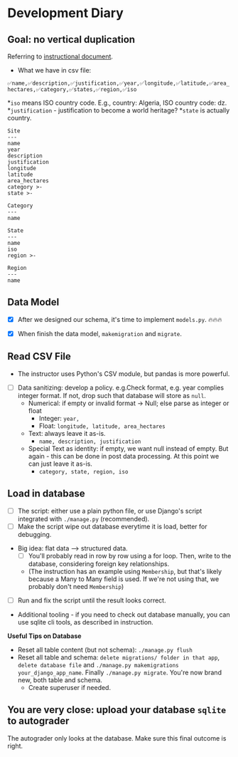 # Development Diary

## Goal: no vertical duplication

Referring to [instructional document](https://www.dj4e.com/assn/dj4e_model.md).

- What we have in csv file:

`✅name,✅description,✅justification,✅year,✅longitude,✅latitude,✅area_hectares,✅category,✅states,✅region,✅iso`

*`iso` means ISO country code. E.g., country: Algeria, ISO country code: dz.
*`justification` - justification to become a world heritage?
*`state` is actually country.

```
Site
---
name
year
description
justification
longitude
latitude
area_hectares
category >-
state >-

Category
---
name

State
---
name
iso
region >-

Region
---
name

```

## Data Model

- [x] After we designed our schema, it's time to implement `models.py`. 🔥🔥🔥

- [x] When finish the data model, `makemigration` and `migrate`.

## Read CSV File

- The instructor uses Python's CSV module, but pandas is more powerful.
- [ ] Data sanitizing: develop a policy. e.g.Check format, e.g. year complies integer format. If not, drop such that database will store as `null`.
    - Numerical: if empty or invalid format -> Null; else parse as integer or float
        - Integer: `year, `
        - Float: `longitude, latitude, area_hectares`
    - Text: always leave it as-is.
        - `name, description, justification`
    - Special Text as identity: if empty, we want null instead of empty. But again - this can be done in post data processing. At this point we can just leave it as-is.
        - `category, state, region, iso`

## Load in database

- [ ] The script: either use a plain python file, or use Django's script integrated with `./manage.py` (recommended).
- [ ] Make the script wipe out database everytime it is load, better for debugging.
- Big idea: flat data --> structured data.
    - [ ] You'll probably read in row by row using a for loop. Then, write to the database, considering foreign key relationships. 
    - (The instruction has an example using `Membership`, but that's likely because a Many to Many field is used. If we're not using that, we probably don't need `Membership`)
- [ ] Run and fix the script until the result looks correct.
- Additional tooling - if you need to check out database manually, you can use sqlite cli tools, as described in instruction.

**Useful Tips on Database**

- Reset all table content (but not schema): `./manage.py flush`
- Reset all table and schema: `delete migrations/ folder in that app`, `delete database file` and `./manage.py makemigrations your_django_app_name`. Finally `./manage.py migrate`. You're now brand new, both table and schema.
    - Create superuser if needed.

## You are very close: upload your database `sqlite` to autograder

The autograder only looks at the database. Make sure this final outcome is right.